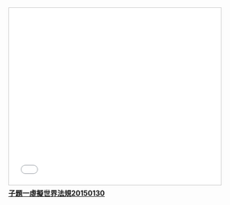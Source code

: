<iframe src="//www.slideshare.net/slideshow/embed_code/44206987" width="425" height="355" frameborder="0" marginwidth="0" marginheight="0" scrolling="no" style="border:1px solid #CCC; border-width:1px; margin-bottom:5px; max-width: 100%;" allowfullscreen> </iframe> <div style="margin-bottom:5px"> <strong> <a href="//www.slideshare.net/ssusera05b0b/20150130-44206987" title="子題一虛擬世界法規20150130" target="_blank">子題一虛擬世界法規20150130</a> </strong> </div>
